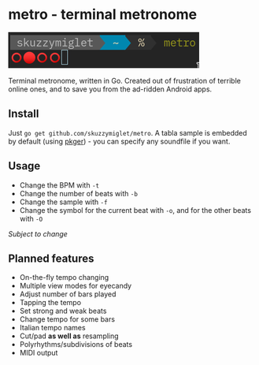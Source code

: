 # metro - terminal metronome

![screenshot](screenshot.png)

Terminal metronome, written in Go.
Created out of frustration of terrible online ones, and to save you from the ad-ridden Android apps.

## Install

Just `go get github.com/skuzzymiglet/metro`. A tabla sample is embedded by default (using [pkger](https://github.com/markbates/pkger)) - you can specify any soundfile if you want.

## Usage

+ Change the BPM with `-t`
+ Change the number of beats with `-b`
+ Change the sample with `-f` 
+ Change the symbol for the current beat with `-o`, and for the other beats with `-O` 

_Subject to change_

## Planned features

+ On-the-fly tempo changing
+ Multiple view modes for eyecandy
+ Adjust number of bars played
+ Tapping the tempo
+ Set strong and weak beats
+ Change tempo for some bars
+ Italian tempo names
+ Cut/pad **as well as** resampling
+ Polyrhythms/subdivisions of beats
+ MIDI output
